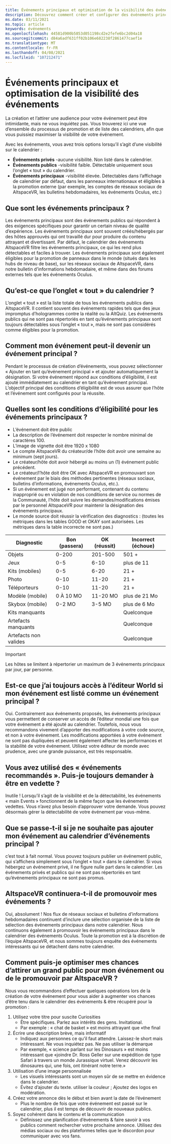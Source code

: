 ```yaml
---
title: Événements principaux et optimisation de la visibilité des événements
description: Découvrez comment créer et configurer des événements principaux AltspaceVR tout en optimisant leur visibilité.
ms.date: 03/11/2021
ms.topic: article
keywords: événements
ms.openlocfilehash: 44581d900b5853d051198cd2e2fefe6bc2d04a18
ms.sourcegitcommit: d84a6adf631ff02b106e682238f2861477caef1e
ms.translationtype: MT
ms.contentlocale: fr-FR
ms.lasthandoff: 04/08/2021
ms.locfileid: "107212471"
---
```

# <a name="main-events-and-maximizing-event-visibility"></a>Événements principaux et optimisation de la visibilité des événements

La création et l’attirer une audience pour votre événement peut être intimidante, mais ne vous inquiétez pas. Vous trouverez ici une vue d’ensemble du processus de promotion et de liste des calendriers, afin que vous puissiez maximiser la visibilité de votre événement.

Avec les événements, vous avez trois options lorsqu’il s’agit d’une visibilité sur le calendrier :

* **Événements privés** -aucune visibilité. Non listé dans le calendrier.
* **Événements publics** -visibilité faible. Détectable uniquement sous l’onglet « tout » du calendrier.
* **Événements principaux** -visibilité élevée. Détectables dans l’affichage de calendrier par défaut, dans les panneaux internationaux et éligibles à la promotion externe (par exemple, les comptes de réseaux sociaux de AltspaceVR, les bulletins hebdomadaires, les événements Oculus, etc.)

## <a name="what-are-main-events"></a>Que sont les événements principaux ?

Les événements principaux sont des événements publics qui répondent à des exigences spécifiques pour garantir un certain niveau de qualité d’expérience. Les événements principaux sont souvent créés/hébergés par des hôtes approuvés qui ont travaillé dur pour produire du contenu attrayant et divertissant. Par défaut, le calendrier des événements AltspaceVR filtre les événements principaux, ce qui les rend plus détectables et faciles à trouver. Les événements principaux sont également éligibles pour la promotion de panneaux dans le monde (situés dans les hubs de niveau de base), sur les réseaux sociaux de AltspaceVR, dans notre bulletin d’informations hebdomadaire, et même dans des forums externes tels que les événements Oculus.

## <a name="what-is-the-all-tab-of-the-calendar"></a>Qu’est-ce que l’onglet « tout » du calendrier ?

L’onglet « tout » est la liste totale de tous les événements publics dans AltspaceVR. Il contient souvent des événements rapides tels que des jeux impromptus d’hologrammes contre la réalité ou la AltQuiz. Les événements publics qui ne sont pas répertoriés en tant qu’événements principaux sont toujours détectables sous l’onglet « tout », mais ne sont pas considérés comme éligibles pour la promotion.

## <a name="how-can-my-event-become-a-main-event"></a>Comment mon événement peut-il devenir un événement principal ?

Pendant le processus de création d’événements, vous pouvez sélectionner « Ajouter en tant qu’événement principal » et ajouter automatiquement la désignation. Si votre événement répond aux conditions d’éligibilité, il est ajouté immédiatement au calendrier en tant qu’événement principal. L’objectif principal des conditions d’éligibilité est de vous assurer que l’hôte et l’événement sont configurés pour la réussite.

## <a name="what-are-the-eligibility-requirements-for-main-events"></a>Quelles sont les conditions d’éligibilité pour les événements principaux ?

* L’événement doit être public
* La description de l’événement doit respecter le nombre minimal de caractères 100.
* L’image de vignette doit être 1920 x 1080
* Le compte AltspaceVR du créateur/de l’hôte doit avoir une semaine au minimum (sept jours).
* Le créateur/hôte doit avoir hébergé au moins un (1) événement public précédent.
* Le créateur/l’hôte doit être OK avec AltspaceVR en promouvant son événement par le biais des méthodes pertinentes (réseaux sociaux, bulletins d’informations, événements Oculus, etc.).
* Si un événement est jugé non performant, contenant du contenu inapproprié ou en violation de nos conditions de service ou normes de la Communauté, l’hôte doit suivre les demandes/modifications émises par le personnel AltspaceVR pour maintenir la désignation des événements principaux.
* Le monde source doit réussir la vérification des diagnostics : (toutes les métriques dans les tables GOOD et OKAY sont autorisées. Les métriques dans la table incorrecte ne sont pas.)

| Diagnostic | Bon (passera) | OK (réussit) | Incorrect (échoue) |
|---|---|---|---|
| Objets | 0-200 | 201-500 | 501 + |
| Jeux | 0-5 | 6-10 | plus de 11 |
| Kits (mobiles) | 0-5 | 6-20 | 21 + |
| Photo | 0-10 | 11-20 | 21 + |
| Téléporteurs | 0-10 | 11-20 | 21 + |
| Modèle (mobile) | 0 À 10 MO | 11-20 MO | plus de 21 Mo |
| Skybox (mobile) | 0-2 MO | 3-5 MO | plus de 6 Mo |
| Kits manquants |  |  | Quelconque |
| Artefacts manquants |  |  | Quelconque |
| Artefacts non valides |  |  | Quelconque |

> [!IMPORTANT]
> Les hôtes se limitent à répertorier un maximum de 3 événements principaux par jour, par personne.  

## <a name="will-i-still-have-access-to-the-world-editor-if-my-event-is-listed-as-a-main-event"></a>Est-ce que j’ai toujours accès à l’éditeur World si mon événement est listé comme un événement principal ?

Oui. Contrairement aux événements proposés, les événements principaux vous permettent de conserver un accès de l’éditeur mondial une fois que votre événement a été ajouté au calendrier. Toutefois, nous vous recommandons vivement d’apporter des modifications à votre code source, et non à votre événement. Les modifications apportées à votre événement ne sont pas dupliquées et peuvent également affecter les performances et la stabilité de votre événement. Utilisez votre éditeur de monde avec prudence, avec une grande puissance, est très responsable.

## <a name="you-used-to-have-featured-events-can-i-still-request-to-be-featured"></a>Vous avez utilisé des « événements recommandés ». Puis-je toujours demander à être en vedette ?

Inutile ! Lorsqu’il s’agit de la visibilité et de la détectabilité, les événements « main Events » fonctionnent de la même façon que les événements vedettes. Vous n’avez plus besoin d’approuver votre demande. Vous pouvez désormais gérer la détectabilité de votre événement par vous-même.

## <a name="what-if-i-dont-want-to-add-my-event-to-the-main-events-calendar"></a>Que se passe-t-il si je ne souhaite pas ajouter mon événement au calendrier d’événements principal ?

c’est tout à fait normal. Vous pouvez toujours publier un événement public, qui s’affichera simplement sous l’onglet « tout » dans le calendrier. Si vous hébergez un événement privé, il ne figure nulle part dans le calendrier. Les événements privés et publics qui ne sont pas répertoriés en tant qu’événements principaux ne sont pas promus.

## <a name="will-altspacevr-still-help-promote-my-events"></a>AltspaceVR continuera-t-il de promouvoir mes événements ?

Oui, absolument ! Nos flux de réseaux sociaux et bulletins d’informations hebdomadaires continuent d’inclure une sélection organisée de la liste de sélection des événements principaux dans notre calendrier. Nous continuons également à promouvoir les événements principaux dans le calendrier des événements Oculus. Toute la promotion est à la discrétion de l’équipe AltspaceVR, et nous sommes toujours enquête des événements intéressants qui se détachent dans notre calendrier.

## <a name="how-can-i-maximize-my-chances-of-attracting-a-large-audience-to-my-event-or-being-promoted-by-altspacevr"></a>Comment puis-je optimiser mes chances d’attirer un grand public pour mon événement ou de le promouvoir par AltspaceVR ?

Nous vous recommandons d’effectuer quelques opérations lors de la création de votre événement pour vous aider à augmenter vos chances d’être tenu dans le calendrier des événements & être récupéré pour la promotion :

1. Utilisez votre titre pour suscite Curiosities
    * Être spécifiques. Parlez aux intérêts des gens. Invitational.
    * Par exemple : « chat de basket » est moins attrayant que «the final
2. Écrire une description brève, mais informatif
    * Indiquez aux personnes ce qu’il faut attendre. Laissez-le short mais intéressant. Ne vous inquiétez pas. Ne pas utiliser la démarque
    * Par exemple, « science parlant sur les Dinosaurs » est moins intéressant que «joindre Dr. Ross Geller sur une expédition de type Safari à travers un monde Jurassique virtuel. Venez découvrir les dinosaures qui, une fois, ont itinérant notre terre.»
3. Utilisation d’une image personnalisée
    * Les visuels intéressants sont un moyen sûr de se mettre en évidence dans le calendrier.
    * Évitez d’ajouter du texte. utiliser la couleur ; Ajoutez des logos en modération.
4. Créez votre annonce dès le début et bien avant la date de l’événement
    * Plus le nombre de fois que votre événement est passé sur le calendrier, plus il est temps de découvrir de nouveaux publics.
5. Soyez cohérent dans le contenu et la communication
    * Définissez une planification d’événements & faire savoir à vos publics comment rechercher votre prochaine annonce. Utilisez des médias sociaux ou des plateformes telles que le discordon pour communiquer avec vos fans.